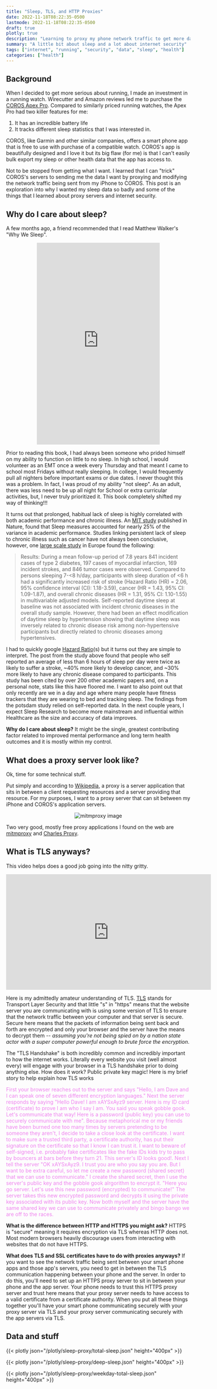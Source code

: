 ```yaml
---
title: "Sleep, TLS, and HTTP Proxies"
date: 2022-11-18T08:22:35-0500
lastmode: 2022-11-18T08:22:35-0500
draft: true
plotly: true
description: "Learning to proxy my phone network traffic to get more data from my apps"
summary: "A little bit about sleep and a lot about internet security"
tags: ["internet", "running", "security", "data", "sleep", "health"]
categories: ["health"]
---
```


## Background

When I decided to get more serious about running, I made an investment in a running watch. Wirecutter and Amazon reviews led me to purchase the [COROS Apex Pro](https://www.amazon.com/Coros-Premium-Multisport-Watch-Black/dp/B07XZHKM7R). Compared to similarly priced running watches, the Apex Pro had two killer features for me: 
1. It has an incredible battery life 
2. It tracks different sleep statistics that I was interested in. 

COROS, like Garmin and other similar companies, offers a smart phone app that is free to use with purchase of a compatible watch. COROS's app is beautifully designed and I love it but its big flaw (for me) is that I can't easily bulk export my sleep or other health data that the app has access to. 

Not to be stopped from getting what I want. I learned that I can "trick" COROS's servers to sending me the data I want by proxying and modifying the network traffic being sent from my iPhone to COROS. This post is an exploration into why I wanted my sleep data so badly and some of the things that I learned about proxy servers and internet security. 

## Why do I care about sleep?

A few months ago, a friend recommended that I read Matthew Walker's "Why We Sleep". 

<p align="center">
<iframe type="text/html" sandbox="allow-scripts allow-same-origin allow-popups" width="336" height="550" frameborder="0" allowfullscreen style="max-width:100%" src="https://read.amazon.com/kp/card?asin=B06ZZ1YGJ5&preview=inline&linkCode=kpe&ref_=cm_sw_r_kb_dp_DFX815KW310V447DERDE" ></iframe>
</p>

Prior to reading this book, I had always been someone who prided himself on my ability to function on little to no sleep. In high school, I would volunteer as an EMT once a week every Thursday and that meant I came to school most Fridays without really sleeping. In college, I would frequently pull all nighters before important exams or due dates. I never thought this was a problem. In fact, I was proud of my ability "not sleep". As an adult, there was less need to be up all night for School or extra curricular activities, but, I never truly prioritized it. This book completely shifted my way of thinking!!!

It turns out that prolonged, habitual lack of sleep is highly correlated with both academic performance and chronic illness. An [MIT study](https://www.nature.com/articles/s41539-019-0055-z) published in Nature, found that Sleep measures accounted for nearly 25% of the variance in academic performance. Studies linking persistent lack of sleep to chronic illness such as cancer have not always been conclusive, however, one [large scale study](https://pubmed.ncbi.nlm.nih.gov/22295122/) in Europe found the following: 

> Results: During a mean follow-up period of 7.8 years 841 incident cases of type 2 diabetes, 197 cases of myocardial infarction, 169 incident strokes, and 846 tumor cases were observed. Compared to persons sleeping 7-<8 h/day, participants with sleep duration of <6 h had a significantly increased risk of stroke (Hazard Ratio (HR) = 2.06, 95% confidence interval (CI): 1.18-3.59), cancer (HR = 1.43, 95% CI: 1.09-1.87), and overall chronic diseases (HR = 1.31, 95% CI: 1.10-1.55) in multivariable adjusted models. Self-reported daytime sleep at baseline was not associated with incident chronic diseases in the overall study sample. However, there had been an effect modification of daytime sleep by hypertension showing that daytime sleep was inversely related to chronic disease risk among non-hypertensive participants but directly related to chronic diseases among hypertensives.

I had to quickly google [Hazard Ratio](https://en.wikipedia.org/wiki/Hazard_ratio)(s) but it turns out they are simple to interpret. The post from the study above found that people who self reported an average of less than 6 hours of sleep per day were twice as likely to suffer a stroke, ~40% more likely to develop cancer, and ~30% more likely to have any chronic disease compared to participants. This study has been cited by over 200 other academic papers and, on a personal note, stats like this have floored me. I want to also point out that only recently are we in a day and age where many people have fitness trackers that they are wearing to bed and tracking sleep. The findings from the potsdam study relied on self-reported data. In the next couple years, I expect Sleep Research to become more mainstream and influential within Healthcare as the size and accuracy of data improves. 

**Why do I care about sleep?** It might be the single, greatest contributing factor related to improved mental performance and long term health outcomes and it is mostly within my control. 

## What does a proxy server look like?

Ok, time for some technical stuff. 

Put simply and according to [Wikipedia](https://en.wikipedia.org/wiki/Proxy_server), a proxy is a server application that sits in between a client requesting resources and a server providing that resource. For my purposes, I want to a proxy server that can sit between my iPhone and COROS's application servers. 

<div style="text-align: center;">

![mitmproxy image](https://docs.mitmproxy.org/stable/schematics/how-mitmproxy-works-explicit.png)

</div>

Two very good, mostly free proxy applications I found on the web are [mitmproxy](https://mitmproxy.org/) and [Charles Proxy](https://www.charlesproxy.com/).

## What is TLS anyways?

This video helps does a good job going into the nitty gritty. 

<p align="center">
<iframe width="560" height="315" src="https://www.youtube.com/embed/cuR05y_2Gxc" title="YouTube video player" frameborder="0" allow="accelerometer; autoplay; clipboard-write; encrypted-media; gyroscope; picture-in-picture" allowfullscreen></iframe>
</p>

Here is my admittedly amateur understanding of TLS. [TLS](https://www.cloudflare.com/learning/ssl/what-happens-in-a-tls-handshake/) stands for Transport Layer Security and that little "s" in "https" means that the website server you are communicating with is using some version of TLS to ensure that the network traffic between your computer and that server is secure. Secure here means that the packets of information being sent back and forth are encrypted and only your browser and the server have the means to decrypt them -- *assuming you're not being spied on by a nation state actor with a super computer powerful enough to brute force the encryption*. 


The "TLS Handshake" is both incredibly common and incredibly important to how the internet works. Literally every website you visit (well almost every) will engage with your browser in a TLS handshake prior to doing anything else. How does it work? Public private key magic! Here is my brief story to help explain how TLS works


<span style="color:violet">
First your browser reaches out to the server and says "Hello, I am Dave and I can speak one of seven different encryption languages." Next the server responds by saying "Hello Dave! I am xAYSxAyz9 server. Here is my ID card (certificate) to prove I am who I say I am. You said you speak gobble gook. Let's communicate that way! Here is a password (public key) you can use to securely communicate with me". Because metaphorical me or my friends have been burned one too many times by servers pretending to be someone they aren't, I decide to take a close look at the certificate. I want to make sure a trusted third party, a certificate authority, has put their signature on the certificate so that I know I can trust it. I want to beware of self-signed, i.e. probably fake certificates like the fake IDs kids try to pass by bouncers at bars before they turn 21. This server's ID looks good!. Next I tell the server "OK xAYSxAyz9. I trust you are who you say you are. But I want to be extra careful, so let me create a new password (shared secret) that we can use to communicate." I create the shared secret, then I use the server's public key and the gobble gook alrgorithm to encrypt it. "Here you go server. Let's use this new password (encrypted) to communicate!" The server takes this new encrypted password and decrypts it using the private key associated with its public key. Now both myself and the server have the same shared key we can use to communicate privately and bingo bango we are off to the races.
</span>

**What is the difference between HTTP and HTTPS you might ask?** HTTPS is "secure" meaning it requires encryption via TLS whereas HTTP does not. Most modern browsers heavily discourage users from interacting with websites that do not have HTTPS. 

**What does TLS and SSL certificates have to do with proxies anyways?** If you want to see the network traffic being sent between your smart phone apps and those app's servers, you need to get in between the TLS communication happening between your phone and the server. In order to do this, you'll need to set up an HTTPS proxy server to sit in between your phone and the app server. Your phone needs to trust this HTTPS proxy server and trust here means that your proxy server needs to have access to a valid certificate from a certificate authority. When you put all these things together you'll have your smart phone communicating securely with your proxy server via TLS and your proxy server communicating securely with the app servers via TLS.

## Data and stuff

{{< plotly json="/plotly/sleep-proxy/total-sleep.json" height="400px" >}}

{{< plotly json="/plotly/sleep-proxy/deep-sleep.json" height="400px" >}}

{{< plotly json="/plotly/sleep-proxy/weekday-total-sleep.json" height="400px" >}}